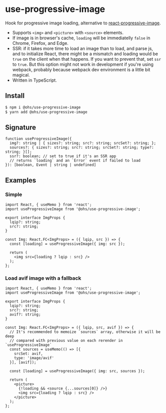 # use-progressive-image

Hook for progressive image loading, alternative to [react-progressive-image](https://www.npmjs.com/package/react-progressive-image).

 - Supports `<img>` and `<picture>` with `<source>` elements.
 - If image is in browser's cache, `loading` will be immediatelly `false` in Chrome, Firefox, and Edge.
 - SSR: if it takes more time to load an image than to load, and parse js, and to initialize React, there might be a mismatch and loading would be `true` on the client when that happens. If you want to prevent that, set `ssr` to `true`. But this option might not work in development if you're using webpack, probably because webpack dev environment is a little bit magical.
 - Written in TypeScript.

## Install

```bash
$ npm i @ohs/use-progressive-image
$ yarn add @ohs/use-progressive-image
```

## Signature
```tsx
function useProgressiveImage({
  img?: string | { sizes?: string; src?: string; srcSet?: string; };
  sources?: { sizes?: string; src?: string; srcSet?: string; type?: string; }[];
  ssr?: boolean; // set to true if it's an SSR app
  // returns `loading` and an `Error` event if failed to load
}): [boolean, Event | string | undefined] 
```

## Examples
### Simple

```tsx
import React, { useMemo } from 'react';
import useProgressiveImage from '@ohs/use-progressive-image';

export interface ImgProps {
  lqip?: string;
  src?: string;
}

const Img: React.FC<ImgProps> = ({ lqip, src }) => {
  const [loading] = useProgressiveImage({ img: src });

  return (
    <img src={loading ? lqip : src} />
  );
};
```
### Load avif image with a fallback

```tsx
import React, { useMemo } from 'react';
import useProgressiveImage from '@ohs/use-progressive-image';

export interface ImgProps {
  lqip?: string;
  src?: string;
  avif?: string;
}

const Img: React.FC<ImgProps> = ({ lqip, src, avif }) => {
  // It's recommended to memoize `sources` array, otherwise it will be deep 
  // compared with previous value on each rerender in `useProgressiveImage`
  const sources = useMemo(() => [{ 
    srcSet: avif, 
    type: 'image/avif' 
  }], [avif]);

  const [loading] = useProgressiveImage({ img: src, sources });

  return (
    <picture>
      {!loading && <source {...sources[0]} />}
      <img src={loading ? lqip : src} />
    </picture>
  );
};
```

